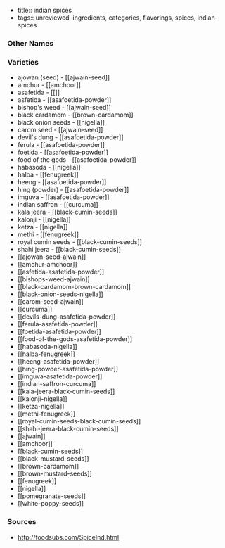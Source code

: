 - title:: indian spices
- tags:: unreviewed, ingredients, categories, flavorings, spices, indian-spices


### Other Names


### Varieties

* ajowan (seed) - [[ajwain-seed]]
* amchur - [[amchoor]]
* asafetida - [[]]
* asfetida - [[asafoetida-powder]]
* bishop's weed - [[ajwain-seed]]
* black cardamom - [[brown-cardamom]]
* black onion seeds - [[nigella]]
* carom seed - [[ajwain-seed]]
* devil's dung - [[asafoetida-powder]]
* ferula - [[asafoetida-powder]]
* foetida - [[asafoetida-powder]]
* food of the gods - [[asafoetida-powder]]
* habasoda - [[nigella]]
* halba - [[fenugreek]]
* heeng - [[asafoetida-powder]]
* hing (powder) - [[asafoetida-powder]]
* imguva - [[asafoetida-powder]]
* indian saffron - [[curcuma]]
* kala jeera - [[black-cumin-seeds]]
* kalonji - [[nigella]]
* ketza - [[nigella]]
* methi - [[fenugreek]]
* royal cumin seeds - [[black-cumin-seeds]]
* shahi jeera - [[black-cumin-seeds]]
* [[ajowan-seed-ajwain]]
* [[amchur-amchoor]]
* [[asfetida-asafetida-powder]]
* [[bishops-weed-ajwain]]
* [[black-cardamom-brown-cardamom]]
* [[black-onion-seeds-nigella]]
* [[carom-seed-ajwain]]
* [[curcuma]]
* [[devils-dung-asafetida-powder]]
* [[ferula-asafetida-powder]]
* [[foetida-asafetida-powder]]
* [[food-of-the-gods-asafetida-powder]]
* [[habasoda-nigella]]
* [[halba-fenugreek]]
* [[heeng-asafetida-powder]]
* [[hing-powder-asafetida-powder]]
* [[imguva-asafetida-powder]]
* [[indian-saffron-curcuma]]
* [[kala-jeera-black-cumin-seeds]]
* [[kalonji-nigella]]
* [[ketza-nigella]]
* [[methi-fenugreek]]
* [[royal-cumin-seeds-black-cumin-seeds]]
* [[shahi-jeera-black-cumin-seeds]]
* [[ajwain]]
* [[amchoor]]
* [[black-cumin-seeds]]
* [[black-mustard-seeds]]
* [[brown-cardamom]]
* [[brown-mustard-seeds]]
* [[fenugreek]]
* [[nigella]]
* [[pomegranate-seeds]]
* [[white-poppy-seeds]]

### Sources
* http://foodsubs.com/SpiceInd.html
